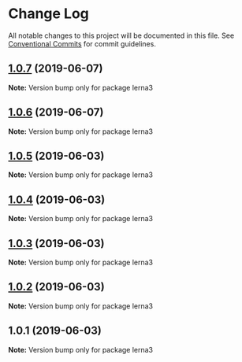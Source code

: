# Change Log

All notable changes to this project will be documented in this file.
See [Conventional Commits](https://conventionalcommits.org) for commit guidelines.

## [1.0.7](https://github.com/malkyfaith/lerna3/compare/v1.0.6...v1.0.7) (2019-06-07)

**Note:** Version bump only for package lerna3





## [1.0.6](https://github.com/malkyfaith/lerna3/compare/v1.0.5...v1.0.6) (2019-06-07)

**Note:** Version bump only for package lerna3





## [1.0.5](https://github.com/malkyfaith/lerna3/compare/v1.0.4...v1.0.5) (2019-06-03)

**Note:** Version bump only for package lerna3





## [1.0.4](https://github.com/malkyfaith/lerna3/compare/v1.0.3...v1.0.4) (2019-06-03)

**Note:** Version bump only for package lerna3





## [1.0.3](https://github.com/malkyfaith/lerna3/compare/v1.0.2...v1.0.3) (2019-06-03)

**Note:** Version bump only for package lerna3





## [1.0.2](https://github.com/malkyfaith/lerna3/compare/v1.0.1...v1.0.2) (2019-06-03)

**Note:** Version bump only for package lerna3





## 1.0.1 (2019-06-03)

**Note:** Version bump only for package lerna3
